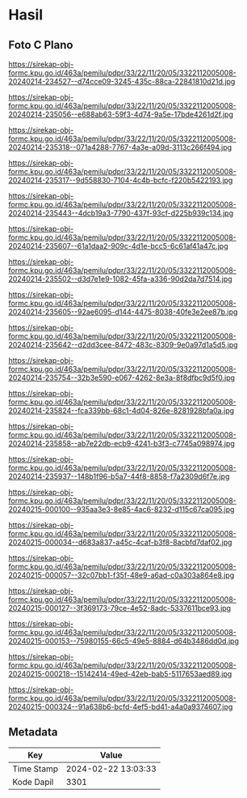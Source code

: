 # Hasil

## Foto C Plano

https://sirekap-obj-formc.kpu.go.id/463a/pemilu/pdpr/33/22/11/20/05/3322112005008-20240214-234527--d74cce09-3245-435c-88ca-22841810d21d.jpg

https://sirekap-obj-formc.kpu.go.id/463a/pemilu/pdpr/33/22/11/20/05/3322112005008-20240214-235056--e688ab63-59f3-4d74-9a5e-17bde4261d2f.jpg

https://sirekap-obj-formc.kpu.go.id/463a/pemilu/pdpr/33/22/11/20/05/3322112005008-20240214-235318--071a4288-7767-4a3e-a09d-3113c266f494.jpg

https://sirekap-obj-formc.kpu.go.id/463a/pemilu/pdpr/33/22/11/20/05/3322112005008-20240214-235317--9d558830-7104-4c4b-bcfc-f220b5422193.jpg

https://sirekap-obj-formc.kpu.go.id/463a/pemilu/pdpr/33/22/11/20/05/3322112005008-20240214-235443--4dcb19a3-7790-437f-93cf-d225b939c134.jpg

https://sirekap-obj-formc.kpu.go.id/463a/pemilu/pdpr/33/22/11/20/05/3322112005008-20240214-235607--61a1daa2-909c-4d1e-bcc5-6c61af41a47c.jpg

https://sirekap-obj-formc.kpu.go.id/463a/pemilu/pdpr/33/22/11/20/05/3322112005008-20240214-235502--d3d7e1e9-1082-45fa-a336-90d2da7d7514.jpg

https://sirekap-obj-formc.kpu.go.id/463a/pemilu/pdpr/33/22/11/20/05/3322112005008-20240214-235605--92ae6095-d144-4475-8038-40fe3e2ee87b.jpg

https://sirekap-obj-formc.kpu.go.id/463a/pemilu/pdpr/33/22/11/20/05/3322112005008-20240214-235642--d2dd3cee-8472-483c-8309-9e0a97d1a5d5.jpg

https://sirekap-obj-formc.kpu.go.id/463a/pemilu/pdpr/33/22/11/20/05/3322112005008-20240214-235754--32b3e590-e067-4262-8e3a-8f8dfbc9d5f0.jpg

https://sirekap-obj-formc.kpu.go.id/463a/pemilu/pdpr/33/22/11/20/05/3322112005008-20240214-235824--fca339bb-68c1-4d04-826e-8281928bfa0a.jpg

https://sirekap-obj-formc.kpu.go.id/463a/pemilu/pdpr/33/22/11/20/05/3322112005008-20240214-235858--ab7e22db-ecb9-4241-b3f3-c7745a098974.jpg

https://sirekap-obj-formc.kpu.go.id/463a/pemilu/pdpr/33/22/11/20/05/3322112005008-20240214-235937--148b1f96-b5a7-44f8-8858-f7a2309d6f7e.jpg

https://sirekap-obj-formc.kpu.go.id/463a/pemilu/pdpr/33/22/11/20/05/3322112005008-20240215-000100--935aa3e3-8e85-4ac6-8232-d115c67ca095.jpg

https://sirekap-obj-formc.kpu.go.id/463a/pemilu/pdpr/33/22/11/20/05/3322112005008-20240215-000034--d683a837-a45c-4caf-b3f8-8acbfd7daf02.jpg

https://sirekap-obj-formc.kpu.go.id/463a/pemilu/pdpr/33/22/11/20/05/3322112005008-20240215-000057--32c07bb1-f35f-48e9-a6ad-c0a303a864e8.jpg

https://sirekap-obj-formc.kpu.go.id/463a/pemilu/pdpr/33/22/11/20/05/3322112005008-20240215-000127--3f369173-79ce-4e52-8adc-5337611bce93.jpg

https://sirekap-obj-formc.kpu.go.id/463a/pemilu/pdpr/33/22/11/20/05/3322112005008-20240215-000153--75980155-66c5-49e5-8884-d64b3486dd0d.jpg

https://sirekap-obj-formc.kpu.go.id/463a/pemilu/pdpr/33/22/11/20/05/3322112005008-20240215-000218--15142414-49ed-42eb-bab5-5117653aed89.jpg

https://sirekap-obj-formc.kpu.go.id/463a/pemilu/pdpr/33/22/11/20/05/3322112005008-20240215-000324--91a638b6-bcfd-4ef5-bd41-a4a0a9374607.jpg


## Metadata

| Key        | Value               |
| ---------- | ------------------- |
| Time Stamp | 2024-02-22 13:03:33 |
| Kode Dapil | 3301                |



